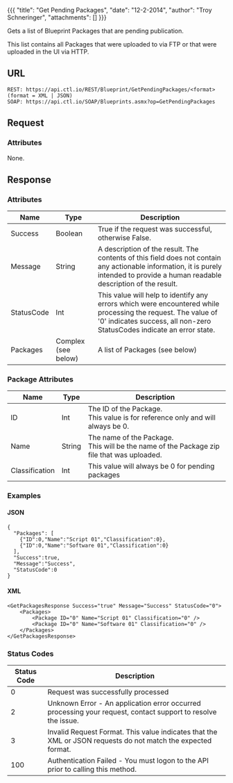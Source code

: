 {{{
  "title": "Get Pending Packages",
  "date": "12-2-2014",
  "author": "Troy Schneringer",
  "attachments": []
}}}

Gets a list of Blueprint Packages that are pending publication.

This list contains all Packages that were uploaded to  via FTP or that were uploaded in the UI via HTTP.

## URL

    REST: https://api.ctl.io/REST/Blueprint/GetPendingPackages/<format> (format = XML | JSON)
    SOAP: https://api.ctl.io/SOAP/Blueprints.asmx?op=GetPendingPackages

## Request

### Attributes

None.

## Response

### Attributes

| Name | Type | Description |
| --- | --- | --- |
| Success | Boolean | True if the request was successful, otherwise False. |
| Message | String | A description of the result. The contents of this field does not contain any actionable information, it is purely intended to provide a human readable description of the result. |
| StatusCode | Int | This value will help to identify any errors which were encountered while processing the request. The value of '0' indicates success, all non-zero StatusCodes indicate an error state. |
| Packages | Complex (see below) | A list of Packages (see below) |

### Package Attributes

| Name | Type | Description |
| --- | --- | --- |
| ID | Int | The ID of the Package.<br/>This value is for reference only and will always be 0. |
| Name | String | The name of the Package.<br/>This will be the name of the Package zip file that was uploaded. |
| Classification | Int | This value will always be 0 for pending packages |

### Examples

#### JSON

    {
      "Packages": [
        {"ID":0,"Name":"Script 01","Classification":0},
        {"ID":0,"Name":"Software 01","Classification":0}
      ],
      "Success":true,
      "Message":"Success",
      "StatusCode":0
    }

#### XML

    <GetPackagesResponse Success="true" Message="Success" StatusCode="0">
        <Packages>
            <Package ID="0" Name="Script 01" Classification="0" />
            <Package ID="0" Name="Software 01" Classification="0" />
        </Packages>
    </GetPackagesResponse>

### Status Codes

| Status Code | Description |
| --- | --- |
| 0 | Request was successfully processed |
| 2 | Unknown Error - An application error occurred processing your request, contact support to resolve the issue. |
| 3 | Invalid Request Format. This value indicates that the XML or JSON requests do not match the expected format. |
| 100 | Authentication Failed - You must logon to the API prior to calling this method. |
